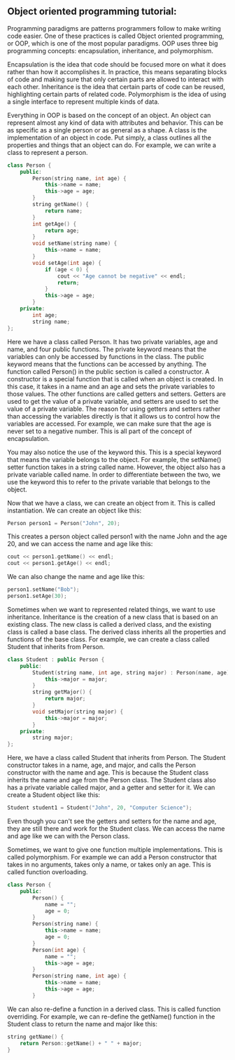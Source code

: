 ## Object oriented programming tutorial:

Programming paradigms are patterns programmers follow to make writing code easier. One of these practices is called Object oriented programming, or OOP, which is one of the most popular paradigms. OOP uses three big programming concepts: encapsulation, inheritance, and polymorphism. 

Encapsulation is the idea that code should be focused more on what it does rather than how it accomplishes it. In practice, this means separating blocks of code and making sure that only certain parts are allowed to interact with each other. 
Inheritance is the idea that certain parts of code can be reused, highlighting certain parts of related code. 
Polymorphism is the idea of using a single interface to represent multiple kinds of data. 

Everything in OOP is based on the concept of an object. An object can represent almost any kind of data with attributes and behavior. This can be as specific as a single person or as general as a shape. A class is the implementation of an object in code. Put simply, a class outlines all the properties and things that an object can do. For example, we can write a class to represent a person.

```c++
class Person {
    public:
        Person(string name, int age) {
            this->name = name;
            this->age = age;
        }
        string getName() {
            return name;
        }
        int getAge() {
            return age;
        }
        void setName(string name) {
            this->name = name;
        }
        void setAge(int age) {
            if (age < 0) {
                cout << "Age cannot be negative" << endl;
                return;
            }
            this->age = age;
        }
    private:
        int age;
        string name;
};
```

Here we have a class called Person. It has two private variables, age and name, and four public functions. The private keyword means that the variables can only be accessed by functions in the class. The public keyword means that the functions can be accessed by anything.
The function called Person() in the public section is called a constructor. A constructor is a special function that is called when an object is created. In this case, it takes in a name and an age and sets the private variables to those values. 
The other functions are called getters and setters. Getters are used to get the value of a private variable, and setters are used to set the value of a private variable. The reason for using getters and setters rather than accessing the variables directly is that it allows us to control how the variables are accessed. For example, we can make sure that the age is never set to a negative number. This is all part of the concept of encapsulation.

You may also notice the use of the keyword this. This is a special keyword that means the variable belongs to the object. For example, the setName() setter function takes in a string called name. However, the object also has a private variable called name. In order to differentiate between the two, we use the keyword this to refer to the private variable that belongs to the object.

Now that we have a class, we can create an object from it. This is called instantiation. We can create an object like this:

```c++
Person person1 = Person("John", 20);
```

This creates a person object called person1 with the name John and the age 20, and we can access the name and age like this:

```c++
cout << person1.getName() << endl;
cout << person1.getAge() << endl;
```

We can also change the name and age like this:

```c++
person1.setName("Bob");
person1.setAge(30);
```

Sometimes when we want to represented related things, we want to use inheritance. Inheritance is the creation of a new class that is based on an existing class. The new class is called a derived class, and the existing class is called a base class. The derived class inherits all the properties and functions of the base class. For example, we can create a class called Student that inherits from Person.

```c++
class Student : public Person {
    public:
        Student(string name, int age, string major) : Person(name, age) {
            this->major = major;
        }
        string getMajor() {
            return major;
        }
        void setMajor(string major) {
            this->major = major;
        }
    private:
        string major;
};
```

Here, we have a class called Student that inherits from Person. The Student constructor takes in a name, age, and major, and calls the Person constructor with the name and age. This is because the Student class inherits the name and age from the Person class. The Student class also has a private variable called major, and a getter and setter for it. We can create a Student object like this:

```c++
Student student1 = Student("John", 20, "Computer Science");
```

Even though you can't see the getters and setters for the name and age, they are still there and work for the Student class. We can access the name and age like we can with the Person class.

Sometimes, we want to give one function multiple implementations. This is called polymorphism. For example we can add a Person constructor that takes in no arguments, takes only a name, or takes only an age. This is called function overloading.

```c++
class Person {
    public:
        Person() {
            name = "";
            age = 0;
        }
        Person(string name) {
            this->name = name;
            age = 0;
        }
        Person(int age) {
            name = "";
            this->age = age;
        }
        Person(string name, int age) {
            this->name = name;
            this->age = age;
        }
```


We can also re-define a function in a derived class. This is called function overriding. For example, we can re-define the getName() function in the Student class to return the name and major like this:

```c++
string getName() {
    return Person::getName() + " " + major;
}
```